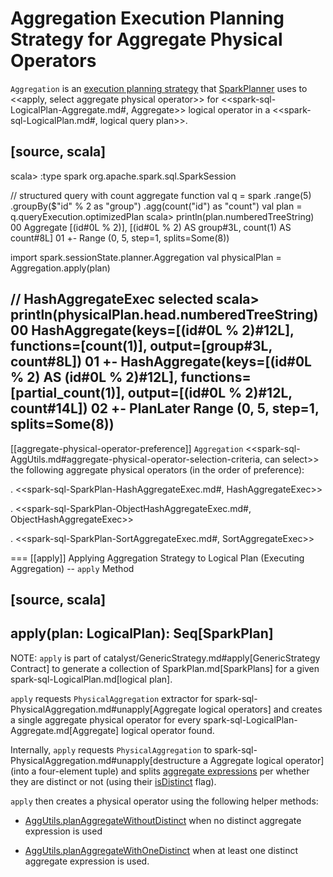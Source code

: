 # Aggregation Execution Planning Strategy for Aggregate Physical Operators

`Aggregation` is an [execution planning strategy](SparkStrategy.md) that [SparkPlanner](../SparkPlanner.md) uses to <<apply, select aggregate physical operator>> for <<spark-sql-LogicalPlan-Aggregate.md#, Aggregate>> logical operator in a <<spark-sql-LogicalPlan.md#, logical query plan>>.

[source, scala]
----
scala> :type spark
org.apache.spark.sql.SparkSession

// structured query with count aggregate function
val q = spark
  .range(5)
  .groupBy($"id" % 2 as "group")
  .agg(count("id") as "count")
val plan = q.queryExecution.optimizedPlan
scala> println(plan.numberedTreeString)
00 Aggregate [(id#0L % 2)], [(id#0L % 2) AS group#3L, count(1) AS count#8L]
01 +- Range (0, 5, step=1, splits=Some(8))

import spark.sessionState.planner.Aggregation
val physicalPlan = Aggregation.apply(plan)

// HashAggregateExec selected
scala> println(physicalPlan.head.numberedTreeString)
00 HashAggregate(keys=[(id#0L % 2)#12L], functions=[count(1)], output=[group#3L, count#8L])
01 +- HashAggregate(keys=[(id#0L % 2) AS (id#0L % 2)#12L], functions=[partial_count(1)], output=[(id#0L % 2)#12L, count#14L])
02    +- PlanLater Range (0, 5, step=1, splits=Some(8))
----

[[aggregate-physical-operator-preference]]
`Aggregation` <<spark-sql-AggUtils.md#aggregate-physical-operator-selection-criteria, can select>> the following aggregate physical operators (in the order of preference):

. <<spark-sql-SparkPlan-HashAggregateExec.md#, HashAggregateExec>>

. <<spark-sql-SparkPlan-ObjectHashAggregateExec.md#, ObjectHashAggregateExec>>

. <<spark-sql-SparkPlan-SortAggregateExec.md#, SortAggregateExec>>

=== [[apply]] Applying Aggregation Strategy to Logical Plan (Executing Aggregation) -- `apply` Method

[source, scala]
----
apply(plan: LogicalPlan): Seq[SparkPlan]
----

NOTE: `apply` is part of catalyst/GenericStrategy.md#apply[GenericStrategy Contract] to generate a collection of SparkPlan.md[SparkPlans] for a given spark-sql-LogicalPlan.md[logical plan].

`apply` requests `PhysicalAggregation` extractor for spark-sql-PhysicalAggregation.md#unapply[Aggregate logical operators] and creates a single aggregate physical operator for every spark-sql-LogicalPlan-Aggregate.md[Aggregate] logical operator found.

Internally, `apply` requests `PhysicalAggregation` to spark-sql-PhysicalAggregation.md#unapply[destructure a Aggregate logical operator] (into a four-element tuple) and splits [aggregate expressions](../expressions/AggregateExpression.md) per whether they are distinct or not (using their [isDistinct](../expressions/AggregateExpression.md#isDistinct) flag).

`apply` then creates a physical operator using the following helper methods:

* [AggUtils.planAggregateWithoutDistinct](../spark-sql-AggUtils.md#planAggregateWithoutDistinct) when no distinct aggregate expression is used

* [AggUtils.planAggregateWithOneDistinct](../spark-sql-AggUtils.md#planAggregateWithOneDistinct) when at least one distinct aggregate expression is used.
